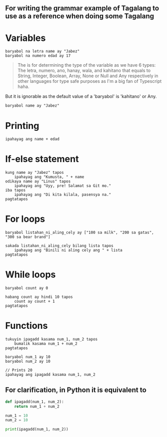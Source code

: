 ## For writing the grammar example of Tagalang to use as a reference when doing some Tagalang

# Variables
```
baryabol na letra name ay "Jabez"
baryabol na numero edad ay 17
```
> The <na> is for determining the type of the variable as we have 6 types:
> The letra, numero, ano, hanay, wala, and kahitano
> that equals to String, Integer, Boolean, Array, None or Null and Any respectively in 
> other languages for type safe purposes as I'm a big fan of Typescript haha.

But it is ignorable as the default value of a 'baryabol' is 'kahitano' or Any.
```
baryabol name ay "Jabez"
```

# Printing
```
ipahayag ang name + edad
```

# If-else statement
```
kung name ay "Jabez" tapos
    ipahayag ang "Kumusta, " + name
odikaya name ay "Linus" tapos
    ipahayag ang "Uyy, pre! Salamat sa Git mo."
iba tapos
    ipahayag ang "Di kita kilala, pasensya na."
pagtatapos
```

# For loops
```
baryabol listahan_ni_aling_cely ay ["100 sa milk", "200 sa gatas", "300 sa bear brand"]

sakada listahan_ni_aling_cely bilang lista tapos
    ipahayag ang "Binili ni aling cely ang " + lista
pagtatapos
```

# While loops
```
baryabol count ay 0

habang count ay hindi 10 tapos
    count ay count + 1
pagtatapos
```

# Functions
```
tukuyin ipagadd kasama num_1, num_2 tapos
    bumalik kasama num_1 + num_2
pagtatapos

baryabol num_1 ay 10
baryabol num_2 ay 10

// Prints 20
ipahayag ang ipagadd kasama num_1, num_2
```

## For clarification, in Python it is equivalent to
```py
def ipagadd(num_1, num_2):
    return num_1 + num_2

num_1 = 10
num_2 = 10

print(ipagadd(num_1, num_2))
```
